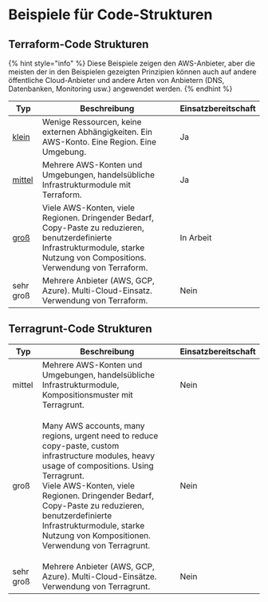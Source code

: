 # Beispiele für Code-Strukturen

## Terraform-Code Strukturen

{% hint style="info" %}
Diese Beispiele zeigen den AWS-Anbieter, aber die meisten der in den Beispielen gezeigten Prinzipien können auch auf andere öffentliche Cloud-Anbieter und andere Arten von Anbietern (DNS, Datenbanken, Monitoring usw.) angewendet werden.
{% endhint %}

| Typ                                                           | Beschreibung                                                                                                                                                                      | Einsatzbereitschaft |
| ------------------------------------------------------------- | --------------------------------------------------------------------------------------------------------------------------------------------------------------------------------- | ------------------- |
| [klein](terraform/small-size-infrastructure.md)               | Wenige Ressourcen, keine externen Abhängigkeiten. Ein AWS-Konto. Eine Region. Eine Umgebung.                                                                                      | Ja                  |
| [mittel](terraform/medium-size-infrastructure.md)             | Mehrere AWS-Konten und Umgebungen, handelsübliche Infrastrukturmodule mit Terraform.                                                                                              | Ja                  |
| [groß](terraform/large-size-infrastructure-with-terraform.md) | Viele AWS-Konten, viele Regionen. Dringender Bedarf, Copy-Paste zu reduzieren, benutzerdefinierte Infrastrukturmodule, starke Nutzung von Compositions. Verwendung von Terraform. | In Arbeit           |
| sehr groß                                                     | Mehrere Anbieter (AWS, GCP, Azure). Multi-Cloud-Einsatz. Verwendung von Terraform.                                                                                                | Nein                |

## Terragrunt-Code Strukturen

| Typ       | Beschreibung                                                                                                                                                                                                                                                                                                                                   | Einsatzbereitschaft |
| --------- | ---------------------------------------------------------------------------------------------------------------------------------------------------------------------------------------------------------------------------------------------------------------------------------------------------------------------------------------------- | ------------------- |
| mittel    | Mehrere AWS-Konten und Umgebungen, handelsübliche Infrastrukturmodule, Kompositionsmuster mit Terragrunt.                                                                                                                                                                                                                                      | Nein                |
| groß      | <p>Many AWS accounts, many regions, urgent need to reduce copy-paste, custom infrastructure modules, heavy usage of compositions. Using Terragrunt.<br>Viele AWS-Konten, viele Regionen. Dringender Bedarf, Copy-Paste zu reduzieren, benutzerdefinierte Infrastrukturmodule, starke Nutzung von Kompositionen. Verwendung von Terragrunt.</p> | Nein                |
| sehr groß | Mehrere Anbieter (AWS, GCP, Azure). Multi-Cloud-Einsätze. Verwendung von Terragrunt.                                                                                                                                                                                                                                                           | Nein                |
